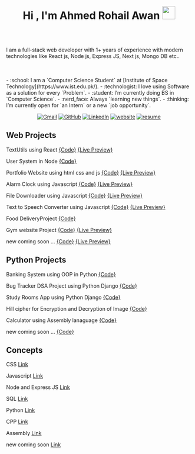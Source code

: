 <h1 align="center">Hi , I'm Ahmed Rohail Awan <img src="https://media.giphy.com/media/hvRJCLFzcasrR4ia7z/giphy.gif" width="35"></h1>
<br><br>
<p>
I am a full-stack web developer with 1+ years of experience with modern technologies like React js, Node js, Express JS, Next js, Mongo DB etc..
</p>
<br><br>
- :school: I am a `Computer Science Student` at [Institute of Space Technology](https://www.ist.edu.pk/).
- :technologist: I love using Software as a solution for every `Problem`.
- :student: I’m currently doing BS in `Computer Science`.
- :nerd_face: Always `learning new things`.
- :thinking: I’m currently open for `an Intern` or a new `job opportunity`.
<br>



<p align="center">
	<a href="mailto:ahmedrohailawanwaheedyousaf@gmail.com"><img img src="https://img.shields.io/badge/gmail-%23EA4335.svg?style=plastic&logo=gmail&logoColor=white" alt="Gmail"/></a>
	<a href="https://github.com/ahmedrohailawan"><img src="https://img.shields.io/badge/github-%23181717.svg?style=plastic&logo=github&logoColor=white" alt="GitHub"/></a>
	<a href="https://www.linkedin.com/in/ahmedrohailawan/"><img src="https://img.shields.io/badge/linkedin-%230A66C2.svg?style=plastic&logo=linkedin&logoColor=white" alt="LinkedIn"/></a>
	<a href="https://ahmedrohailawan.netlify.app/"><img src="https://img.shields.io/badge/website-%05e6ee.svg?style=plastic&logoColor=white" alt="website"/></a>
	<a href="https://drive.google.com/file/d/1owBnn_BvXKNzpwDR82osHx0PrnXu4Etp/view"><img src="https://img.shields.io/badge/resume-%23EA4335.svg?style=plastic&logoColor=white" alt="resume"/></a>
	



## Web Projects

TextUtils using React [{Code}](https://github.com/ahmedrohailawan/TextUtils_Using_React_JS) [{Live Preview}](https://ahmedrohailawan.github.io/TextUtils_Using_React_JS/)

User System in Node [{Code}](https://github.com/ahmedrohailawan/User_system___In_Node_JS)

Portfolio Website using html css and js [{Code}](https://github.com/ahmedrohailawan/portfolio_website_using_html_css_and_js) [{Live Preview}](https://ahmedrohailawan.github.io/portfolio_website_using_html_css_and_js/)

Alarm Clock using Javascript [{Code}](https://github.com/ahmedrohailawan/Alarm-clock-using-javascript) [{Live Preview}](https://ahmedrohailawan.github.io/Alarm-clock-using-javascript/)

File Downloader using Javascript [{Code}](https://github.com/ahmedrohailawan/File-downloader-with-vanilla-javasctipt) [{Live Preview}](https://ahmedrohailawan.github.io/File-downloader-with-vanilla-javasctipt/)

Text to Speech Converter using Javascript [{Code}](https://github.com/ahmedrohailawan/Text-to-Speech-Converter-using-JavaScript) [{Live Preview}](https://ahmedrohailawan.github.io/Text-to-Speech-Converter-using-JavaScript/)

Food DeliveryProject [{Code}](https://github.com/ahmedrohailawan/Food-Delivery-project)

Gym website Project [{Code}](https://github.com/ahmedrohailawan/Gym-Project) [{Live Preview}](https://ahmedrohailawan.github.io/Gym-Project/)

new coming soon ... [{Code}]() [{Live Preview}]()
	
## Python Projects


Banking System using OOP in Python [{Code}](https://github.com/ahmedrohailawan/Banking-System-Using-OOP-In-Python)

Bug Tracker DSA Project using Python Django  [{Code}](https://github.com/ahmedrohailawan/Bug-Tracker)

Study Rooms App using Python Django [{Code}](https://github.com/ahmedrohailawan/Study_Rooms_App_using_Django)

Hill cipher for Encryption and Decryption of Image [{Code}](https://github.com/ahmedrohailawan/Hill___Cipher)

Calculator using Assembly lanaguage [{Code}](https://github.com/ahmedrohailawan/calculator-using-assembly-lanaguage)

new coming soon ... [{Code}]()

##  Concepts

	
CSS [Link](https://github.com/ahmedrohailawan/CSS___Concepts)

Javascript [Link](https://github.com/ahmedrohailawan/JavaScript___Concepts)

Node and Express JS [Link](https://github.com/ahmedrohailawan/NodeJS___Concepts)

SQL [Link](https://github.com/ahmedrohailawan/SQL___Concepts)

Python [Link](https://github.com/ahmedrohailawan/Python___Concepts)

CPP [Link](https://github.com/ahmedrohailawan/Cpp___Concepts)

Assembly [Link](https://github.com/ahmedrohailawan/Assembly___Concepts)

new coming soon [Link]()
	

